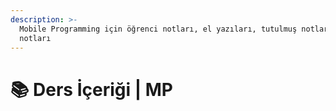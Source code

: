 ```yaml
---
description: >-
  Mobile Programming için öğrenci notları, el yazıları, tutulmuş notlar
  notları
---
```


# 📚 Ders İçeriği \| MP
